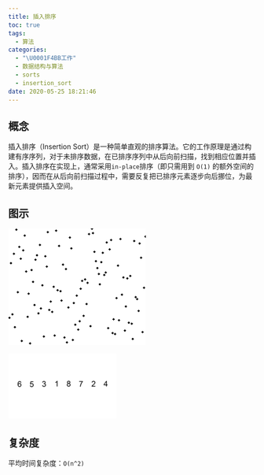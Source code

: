 ```yaml
---
title: 插入排序
toc: true
tags:
  - 算法
categories:
  - "\U0001F4BB工作"
  - 数据结构与算法
  - sorts
  - insertion_sort
date: 2020-05-25 18:21:46
---
```


## 概念

插入排序（Insertion Sort）是一种简单直观的排序算法。它的工作原理是通过构建有序序列，对于未排序数据，在已排序序列中从后向前扫描，找到相应位置并插入。插入排序在实现上，通常采用`in-place`排序（即只需用到 `O(1)` 的额外空间的排序），因而在从后向前扫描过程中，需要反复把已排序元素逐步向后挪位，为最新元素提供插入空间。

## 图示

![插入排序算法](./img/Insertion_sort_animation.gif)

![插入排序实例](./img/Insertion-sort-example.gif)

## 复杂度

平均时间复杂度：`O(n^2)`
